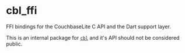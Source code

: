 # cbl_ffi

FFI bindings for the CouchbaseLite C API and the Dart support layer.

This is an internal package for [`cbl`](https://github.com/cofu-app/cbl-dart/tree/main/packages/cbl)
and it's API should not be considered public.

